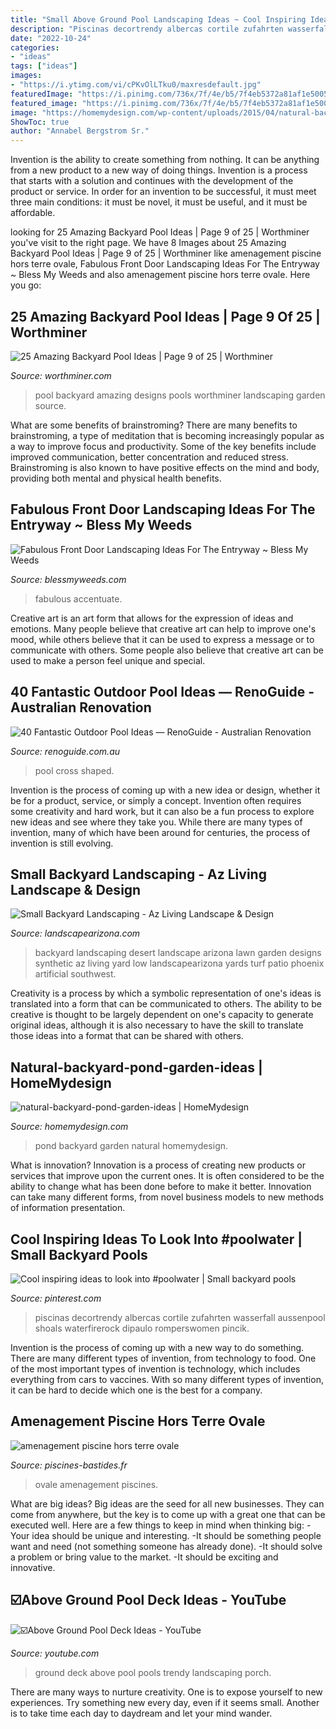 ```yaml
---
title: "Small Above Ground Pool Landscaping Ideas ~ Cool Inspiring Ideas To Look Into #poolwater"
description: "Piscinas decortrendy albercas cortile zufahrten wasserfall aussenpool shoals waterfirerock dipaulo romperswomen pincik"
date: "2022-10-24"
categories:
- "ideas"
tags: ["ideas"]
images:
- "https://i.ytimg.com/vi/cPKvOlLTku0/maxresdefault.jpg"
featuredImage: "https://i.pinimg.com/736x/7f/4e/b5/7f4eb5372a81af1e500522c24424a4f8.jpg"
featured_image: "https://i.pinimg.com/736x/7f/4e/b5/7f4eb5372a81af1e500522c24424a4f8.jpg"
image: "https://homemydesign.com/wp-content/uploads/2015/04/natural-backyard-pond-garden-ideas.jpg"
ShowToc: true
author: "Annabel Bergstrom Sr."
---
```



Invention is the ability to create something from nothing. It can be anything from a new product to a new way of doing things. Invention is a process that starts with a solution and continues with the development of the product or service. In order for an invention to be successful, it must meet three main conditions: it must be novel, it must be useful, and it must be affordable.

	

		
looking for 25 Amazing Backyard Pool Ideas | Page 9 of 25 | Worthminer you've visit to the right page. We have 8 Images about 25 Amazing Backyard Pool Ideas | Page 9 of 25 | Worthminer like amenagement piscine hors terre ovale, Fabulous Front Door Landscaping Ideas For The Entryway ~ Bless My Weeds and also amenagement piscine hors terre ovale. Here you go:
		
    
## 25 Amazing Backyard Pool Ideas | Page 9 Of 25 | Worthminer

<img loading=lazy src="http://www.worthminer.com/wp-content/uploads/2018/07/Pool-9.jpg" onerror="this.onerror=null;this.src='https://tse4.mm.bing.net/th?id=OIP.2g8YqHm7d-GOaQdQVQbFfwHaLG&amp;pid=15.1';" alt="25 Amazing Backyard Pool Ideas | Page 9 of 25 | Worthminer">

_Source: worthminer.com_

>pool backyard amazing designs pools worthminer landscaping garden source. 

	

What are some benefits of brainstroming?
There are many benefits to brainstroming, a type of meditation that is becoming increasingly popular as a way to improve focus and productivity. Some of the key benefits include improved communication, better concentration and reduced stress. Brainstroming is also known to have positive effects on the mind and body, providing both mental and physical health benefits.

    
## Fabulous Front Door Landscaping Ideas For The Entryway ~ Bless My Weeds

<img loading=lazy src="https://blessmyweeds.com/wp-content/uploads/2020/04/shutterstock_67152088.png" onerror="this.onerror=null;this.src='https://tse2.mm.bing.net/th?id=OIP.5UYcgtXHTcZX6h_DMjqYwAHaLH&amp;pid=15.1';" alt="Fabulous Front Door Landscaping Ideas For The Entryway ~ Bless My Weeds">

_Source: blessmyweeds.com_

>fabulous accentuate. 

	

Creative art is an art form that allows for the expression of ideas and emotions. Many people believe that creative art can help to improve one's mood, while others believe that it can be used to express a message or to communicate with others. Some people also believe that creative art can be used to make a person feel unique and special.

    
## 40 Fantastic Outdoor Pool Ideas — RenoGuide - Australian Renovation

<img loading=lazy src="https://static1.squarespace.com/static/55bebb51e4b036c52ebe8c45/t/561db1c7e4b0111ed60fee12/1444786651793/cross+shaped+pool" onerror="this.onerror=null;this.src='https://tse1.mm.bing.net/th?id=OIP.JibmjXrxFPllCyoja9UX4AHaJ3&amp;pid=15.1';" alt="40 Fantastic Outdoor Pool Ideas — RenoGuide - Australian Renovation">

_Source: renoguide.com.au_

>pool cross shaped. 

	

Invention is the process of coming up with a new idea or design, whether it be for a product, service, or simply a concept. Invention often requires some creativity and hard work, but it can also be a fun process to explore new ideas and see where they take you. While there are many types of invention, many of which have been around for centuries, the process of invention is still evolving.

    
## Small Backyard Landscaping - Az Living Landscape &amp; Design

<img loading=lazy src="http://www.landscapearizona.com/wp-content/uploads/2015/09/small-backyard-landscape.jpg" onerror="this.onerror=null;this.src='https://tse2.mm.bing.net/th?id=OIP.LcgpxLGqPL86uEvoDwj8fQHaEK&amp;pid=15.1';" alt="Small Backyard Landscaping - Az Living Landscape &amp; Design">

_Source: landscapearizona.com_

>backyard landscaping desert landscape arizona lawn garden designs synthetic az living yard low landscapearizona yards turf patio phoenix artificial southwest. 

	

Creativity is a process by which a symbolic representation of one's ideas is translated into a form that can be communicated to others. The ability to be creative is thought to be largely dependent on one's capacity to generate original ideas, although it is also necessary to have the skill to translate those ideas into a format that can be shared with others.

    
## Natural-backyard-pond-garden-ideas | HomeMydesign

<img loading=lazy src="https://homemydesign.com/wp-content/uploads/2015/04/natural-backyard-pond-garden-ideas.jpg" onerror="this.onerror=null;this.src='https://tse4.mm.bing.net/th?id=OIP.iXqLx7Ege1joC78m9LBKEgHaJ4&amp;pid=15.1';" alt="natural-backyard-pond-garden-ideas | HomeMydesign">

_Source: homemydesign.com_

>pond backyard garden natural homemydesign. 

	

What is innovation?
Innovation is a process of creating new products or services that improve upon the current ones. It is often considered to be the ability to change what has been done before to make it better. Innovation can take many different forms, from novel business models to new methods of information presentation.

    
## Cool Inspiring Ideas To Look Into #poolwater | Small Backyard Pools

<img loading=lazy src="https://i.pinimg.com/736x/7f/4e/b5/7f4eb5372a81af1e500522c24424a4f8.jpg" onerror="this.onerror=null;this.src='https://tse1.mm.bing.net/th?id=OIP.QItzFIdJnO3xVUj7kdCLJQHaKF&amp;pid=15.1';" alt="Cool inspiring ideas to look into #poolwater | Small backyard pools">

_Source: pinterest.com_

>piscinas decortrendy albercas cortile zufahrten wasserfall aussenpool shoals waterfirerock dipaulo romperswomen pincik. 

	

Invention is the process of coming up with a new way to do something. There are many different types of invention, from technology to food. One of the most important types of invention is technology, which includes everything from cars to vaccines. With so many different types of invention, it can be hard to decide which one is the best for a company.

    
## Amenagement Piscine Hors Terre Ovale

<img loading=lazy src="http://www.piscines-bastides.fr/images/amenagement-piscine-hors-terre-ovale_8.jpg" onerror="this.onerror=null;this.src='https://tse2.mm.bing.net/th?id=OIP.ffLUGQAGElDyX5_bu9PkSQHaFj&amp;pid=15.1';" alt="amenagement piscine hors terre ovale">

_Source: piscines-bastides.fr_

>ovale amenagement piscines. 

	

What are big ideas?
Big ideas are the seed for all new businesses. They can come from anywhere, but the key is to come up with a great one that can be executed well. Here are a few things to keep in mind when thinking big: 
-Your idea should be unique and interesting. 
-It should be something people want and need (not something someone has already done). 
-It should solve a problem or bring value to the market. 
-It should be exciting and innovative.

    
## ☑️Above Ground Pool Deck Ideas - YouTube

<img loading=lazy src="https://i.ytimg.com/vi/cPKvOlLTku0/maxresdefault.jpg" onerror="this.onerror=null;this.src='https://tse4.mm.bing.net/th?id=OIP.9ZuD72OzL3BPmSBXsG2-jAHaEK&amp;pid=15.1';" alt="☑️Above Ground Pool Deck Ideas - YouTube">

_Source: youtube.com_

>ground deck above pool pools trendy landscaping porch. 

	

There are many ways to nurture creativity. One is to expose yourself to new experiences. Try something new every day, even if it seems small. Another is to take time each day to daydream and let your mind wander.

